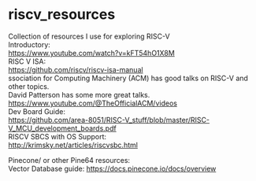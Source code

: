 # riscv_resources
Collection of resources I use for exploring RISC-V <br>
Introductory: <br>
https://www.youtube.com/watch?v=kFT54hO1X8M<br>
RISC V ISA: <br>
https://github.com/riscv/riscv-isa-manual <br>
ssociation for Computing Machinery (ACM) has good talks on RISC-V and other topics.  
David Patterson has some more great talks. https://www.youtube.com/@TheOfficialACM/videos <br>
Dev Board Guide: <br>
https://github.com/area-8051/RISC-V_stuff/blob/master/RISC-V_MCU_development_boards.pdf<br>
RISCV SBCS with OS Support: <br>
http://krimsky.net/articles/riscvsbc.html<br>

Pinecone/ or other Pine64 resources:<br>
Vector Database guide: https://docs.pinecone.io/docs/overview <br>
